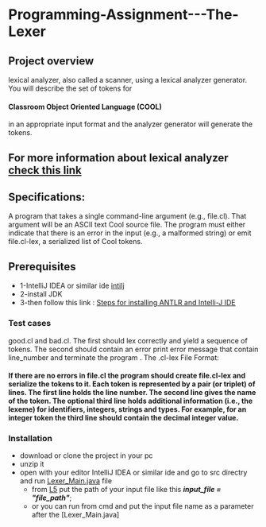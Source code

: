 # Programming-Assignment---The-Lexer
## Project overview
 lexical analyzer, also called a scanner, using a lexical analyzer generator. You will describe the set of tokens for
 #### Classroom Object Oriented Language (COOL)
 in an appropriate input format and the analyzer generator will generate the tokens.
 ## For more information about lexical analyzer [check this link](https://www.tutorialspoint.com/compiler_design/compiler_design_lexical_analysis.htm)
 ## Specifications:
 A program that takes a single command-line argument (e.g., file.cl). That argument will be an ASCII text Cool source file. The program must either indicate that there is an error in the input (e.g., a malformed string) or emit file.cl-lex, a serialized list of Cool tokens.

## Prerequisites
* 1-IntelliJ IDEA  or similar ide [intilj](https://www.jetbrains.com/idea/download/#section=windows)
* 2-install JDK 
* 3-then follow this link : [Steps for installing ANTLR and Intelli-J IDE
](https://docs.google.com/document/d/1LZq93o6nc8j_m212T5monJFApjqdmuyK8uvRKLwuCok/edit)

###  Test cases 
good.cl and bad.cl. The first should lex correctly and yield a sequence of tokens. The second should contain an error  print error message
 that contain line_number and terminate the program .
 The .cl-lex File Format:
#### If there are no errors in file.cl the  program should create file.cl-lex and serialize the tokens to it. Each token is represented by a pair (or triplet) of lines. The first line holds the line number. The second line gives the name of the token. The optional third line holds additional information (i.e., the lexeme) for identifiers, integers, strings and types. For example, for an integer token the third line should contain the decimal integer value.
### Installation
 * download or clone the project in your pc 
 * unzip it
 * open with your editor IntelliJ IDEA  or similar ide  and go to src directry and run [Lexer_Main.java](https://github.com/Esraa22M/Lexical_Analyzer1/blob/master/src/Lexer_Main.java) file
    * from [L5](https://github.com/Esraa22M/Lexical_Analyzer1/blob/master/src/Lexer_Main.java#L5) put the path of your input file 
      like this ***input_file = \"file_path\"***;
     * or you can run from cmd and put the input file name as a parameter after the [Lexer_Main.java]
 




